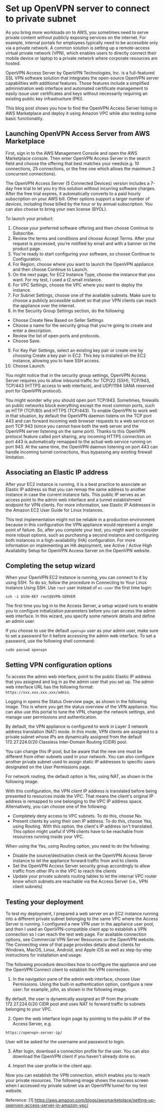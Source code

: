 # Set up OpenVPN server to connect to private subnet

As you bring more workloads on to AWS, you sometimes need to serve private content without publicly exposing services on the internet. For example, internal portals for employees typically need to be accessible only via a private network. A common solution is setting up a remote-access virtual private network (VPN), which enables users to directly connect their mobile device or laptop to a private network where corporate resources are hosted.

OpenVPN Access Server by OpenVPN Technologies, Inc. is a full-featured SSL VPN software solution that integrates the open-source OpenVPN server capabilities with additional features. Those features include a simplified administration web interface and automated certificate management to easily issue user certificates and keys without necessarily requiring an existing public key infrastructure (PKI).

This blog post shows you how to find the OpenVPN Access Server listing in AWS Marketplace and deploy it using Amazon VPC while also testing some basic functionality.

## Launching OpenVPN Access Server from AWS Marketplace
First, sign in to the AWS Management Console and open the AWS Marketplace console. Then enter OpenVPN Access Server in the search field and choose the offering that best matches your needs(e.g. 10 connections, 25 connections, or the free one which allows the maximum 2 concurrent connections).

The OpenVPN Access Server (5 Connected Devices) version includes a 7-day free trial to let you try this solution without incurring software charges. After the free trial expires, it automatically converts to a paid hourly subscription on your AWS bill. Other options support a larger number of devices, including those billed by the hour or by annual subscription. You can also choose to bring your own license (BYOL).

To launch your product:

1. Choose your preferred software offering and then choose Continue to Subscribe.
2. Review the terms and conditions and choose Accept Terms. After your request is processed, you're notified by email and with a banner on the product page.
3. You're ready to start configuring your software, so choose Continue to Configuration.
4. For Region, choose where you want to launch the OpenVPN appliance and then choose Continue to Launch.
5. On the next page, for EC2 Instance Type, choose the instance that you want. For my test, I used a t2.small instance.
6. For VPC Settings, choose the VPC where you want to deploy the instance.
7. For Subnet Settings, choose one of the available subnets. Make sure to choose a publicly accessible subnet so that your VPN clients can reach the appliance over the internet.
8. In the Security Group Settings section, do the following:
- Choose Create New Based on Seller Settings
- Choose a name for the security group that you're going to create and enter a description.
- Review the list of open ports and protocols.
- Choose Save.
9. For Key Pair Settings, select an existing key pair or create one by choosing Create a key pair in EC2. This key is installed on the EC2 instance, allowing you to have SSH access.
10. Choose Launch.

You might notice that in the security group settings, OpenVPN Access Server requires you to allow inbound traffic for TCP/22 (SSH), TCP/943, TCP/443 (HTTPS access to web interface), and UDP/1194 (IANA reserved port for OpenVPN protocol).

You might wonder why you should open port TCP/943. Sometimes, firewalls on public networks block everything except the most common ports, such as HTTP (TCP/80) and HTTPS (TCP/443). To enable OpenVPN to work well in that situation, by default the OpenVPN daemon listens on the TCP port 443 and can forward incoming web browser requests to a web service on port TCP 943 (since you cannot have both the web server and the OpenVPN server listening on the same port). Thanks to this OpenVPN protocol feature called port sharing, any incoming HTTPS connection on port 443 is automatically remapped to the actual web service running on port 943. At the same time, the OpenVPN daemon listening on port 443 can handle incoming tunnel connections, thus bypassing any existing firewall limitation.


## Associating an Elastic IP address
After your EC2 instance is running, it is a best practice to associate an Elastic IP address so that you can remap the same address to another instance in case the current instance fails. This public IP serves as an access point to the admin web interface and a tunnel establishment endpoint for VPN clients. For more information, see Elastic IP Addresses in the Amazon EC2 User Guide for Linux Instances.

This test implementation might not be reliable in a production environment because in this configuration the VPN appliance would represent a single point of failure. So, after you complete your test, you might want to consider more robust options, such as purchasing a second instance and configuring both instances in a high-availability (HA) configuration. For more information on implementing an HA deployment, see Active / Active High Availability Setup for OpenVPN Access Server on the OpenVPN website.

## Completing the setup wizard
When your OpenVPN EC2 instance is running, you can connect to it by using SSH. To do so, follow the procedure in Connecting to Your Linux Instance Using SSH. Use `root` user instead of `ec-user` the first time login:
```
ssh -i $SSH-KEY root@$VPN-SERVER
```

The first time you log in to the Access Server, a setup wizard runs to enable you to configure initialization parameters before you can access the admin web interface. In this wizard, you specify some network details and define an admin user.

If you choose to use the default ```openvpn``` user as your admin user, make sure to set a password for it before accessing the admin web interface. To set a password, use the following shell command:

```
sudo passwd openvpn
```

## Setting VPN configuration options
To access the admin web interface, point to the public Elastic IP address that you assigned and log in as the admin user that you set up. The admin web interface URL has the following format: `https://xxx.xxx.xxx.xxx/admin`.

Logging in opens the Status Overview page, as shown in the following image. This is where you get the status overview of the VPN appliance. You can also use this portal to tune the VPN, change the network settings, and manage user permissions and authentication.

By default, the VPN appliance is configured to work in Layer 3 network address translation (NAT) mode. In this mode, VPN clients are assigned to a private subnet whose IPs are dynamically assigned from the default 172.27.224.0/20 Classless Inter-Domain Routing (CIDR) pool.

You can change this IP pool, but be aware that the new one must be different from other subnets used in your network. You can also configure another private subnet used to assign static IP addresses to specific users designated on the User Permissions page.

For network routing, the default option is Yes, using NAT, as shown in the following image.

With this configuration, the VPN client IP address is translated before being presented to resources inside the VPC. That means the client's original IP address is remapped to one belonging to the VPC IP address space. Alternatively, you can choose one of the following:

- Completely deny access to VPC subnets. To do this, choose No.
- Present clients by using their own IP address. To do this, choose Yes, using Routing. With this option, the client's IP address isn't translated. This option might useful if VPN clients have to be reachable from resources running inside your VPC.

When using the Yes, using Routing option, you need to do the following:

- Disable the source/destination check on the OpenVPN Access Server instance to let the appliance forward traffic from and to clients
- Set the OpenVPN Access Server security group accordingly to allow traffic from other IPs in the VPC to reach the clients
- Update your private subnets routing tables to let the internal VPC router know which subnets are reachable via the Access Server (i.e., VPN client subnets)

## Testing your deployment
To test my deployment, I prepared a web server on an EC2 instance running into a different private subnet belonging to the same VPC where the Access Server is running. I configured a new VPN user in the appliance user pool, and then I used an OpenVPN-compatible client app to establish a VPN connection so I can reach the test web page. For available connection options, see Commercial VPN Server Resources on the OpenVPN website. The Connecting view of that page provides details about clients for Windows, MacOS, Linux, Android, and Apple iOS as well as step-by-step instructions for installation and usage.

The following procedure describes how to configure the appliance and use the OpenVPN Connect client to establish the VPN connection.

1. In the navigation pane of the admin web interface, choose User Permissions. Using the built-in authentication option, configure a new user: for example, john, as shown in the following image.

By default, the user is dynamically assigned an IP from the private 172.27.224.0/20 CIDR pool and uses NAT to forward traffic to subnets belonging to your VPC.

2. Open the web interface login page by pointing to the public IP of the Access Server, e.g.
```
https://openvpn-server-ip/
```
User will be asked for the username and password to login.

3. After login, download a connection profile for the user. You can also download the OpenVPN client if you haven't already done so.

4. Import the user profile in the client app.

Now you can establish the VPN connection, which enables you to reach your private resources. The following image shows the success screen when I accessed my private subnet via an OpenVPN tunnel for my test website.


Reference:
[1] https://aws.amazon.com/blogs/awsmarketplace/setting-up-openvpn-access-server-in-amazon-vpc/
